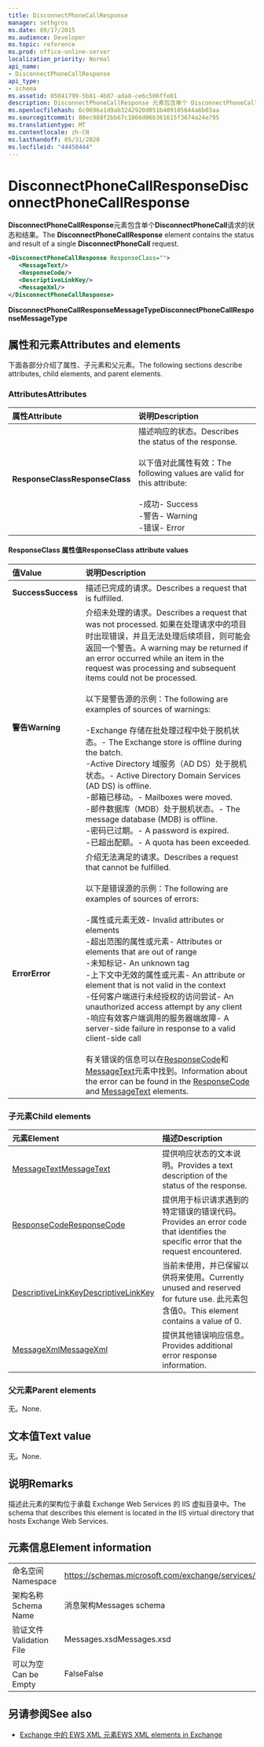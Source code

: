 ```yaml
---
title: DisconnectPhoneCallResponse
manager: sethgros
ms.date: 09/17/2015
ms.audience: Developer
ms.topic: reference
ms.prod: office-online-server
localization_priority: Normal
api_name:
- DisconnectPhoneCallResponse
api_type:
- schema
ms.assetid: 05041799-5b81-4b87-ada8-ce6c506ffe01
description: DisconnectPhoneCallResponse 元素包含单个 DisconnectPhoneCall 请求的状态和结果。
ms.openlocfilehash: 6c0696a1d9ab3242920d051b409105644a6b03aa
ms.sourcegitcommit: 88ec988f2bb67c1866d06b361615f3674a24e795
ms.translationtype: MT
ms.contentlocale: zh-CN
ms.lasthandoff: 05/31/2020
ms.locfileid: "44458444"
---
```

# <a name="disconnectphonecallresponse"></a><span data-ttu-id="8bccd-103">DisconnectPhoneCallResponse</span><span class="sxs-lookup"><span data-stu-id="8bccd-103">DisconnectPhoneCallResponse</span></span>

<span data-ttu-id="8bccd-104">**DisconnectPhoneCallResponse**元素包含单个**DisconnectPhoneCall**请求的状态和结果。</span><span class="sxs-lookup"><span data-stu-id="8bccd-104">The **DisconnectPhoneCallResponse** element contains the status and result of a single **DisconnectPhoneCall** request.</span></span> 
  
```xml
<DisconnectPhoneCallResponse ResponseClass="">
   <MessageText/>
   <ResponseCode/>
   <DescriptiveLinkKey/>
   <MessageXml/>
</DisconnectPhoneCallResponse>
```

 <span data-ttu-id="8bccd-105">**DisconnectPhoneCallResponseMessageType**</span><span class="sxs-lookup"><span data-stu-id="8bccd-105">**DisconnectPhoneCallResponseMessageType**</span></span>
## <a name="attributes-and-elements"></a><span data-ttu-id="8bccd-106">属性和元素</span><span class="sxs-lookup"><span data-stu-id="8bccd-106">Attributes and elements</span></span>

<span data-ttu-id="8bccd-107">下面各部分介绍了属性、子元素和父元素。</span><span class="sxs-lookup"><span data-stu-id="8bccd-107">The following sections describe attributes, child elements, and parent elements.</span></span>
  
### <a name="attributes"></a><span data-ttu-id="8bccd-108">Attributes</span><span class="sxs-lookup"><span data-stu-id="8bccd-108">Attributes</span></span>

|<span data-ttu-id="8bccd-109">**属性**</span><span class="sxs-lookup"><span data-stu-id="8bccd-109">**Attribute**</span></span>|<span data-ttu-id="8bccd-110">**说明**</span><span class="sxs-lookup"><span data-stu-id="8bccd-110">**Description**</span></span>|
|:-----|:-----|
|<span data-ttu-id="8bccd-111">**ResponseClass**</span><span class="sxs-lookup"><span data-stu-id="8bccd-111">**ResponseClass**</span></span> <br/> | <span data-ttu-id="8bccd-112">描述响应的状态。</span><span class="sxs-lookup"><span data-stu-id="8bccd-112">Describes the status of the response.</span></span><br/><br/><span data-ttu-id="8bccd-113">以下值对此属性有效：</span><span class="sxs-lookup"><span data-stu-id="8bccd-113">The following values are valid for this attribute:</span></span>  <br/><br/><span data-ttu-id="8bccd-114">-成功</span><span class="sxs-lookup"><span data-stu-id="8bccd-114">-  Success</span></span>  <br/><span data-ttu-id="8bccd-115">-警告</span><span class="sxs-lookup"><span data-stu-id="8bccd-115">-  Warning</span></span>  <br/><span data-ttu-id="8bccd-116">-错误</span><span class="sxs-lookup"><span data-stu-id="8bccd-116">-  Error</span></span>  <br/> |
   
#### <a name="responseclass-attribute-values"></a><span data-ttu-id="8bccd-117">ResponseClass 属性值</span><span class="sxs-lookup"><span data-stu-id="8bccd-117">ResponseClass attribute values</span></span>

|<span data-ttu-id="8bccd-118">**值**</span><span class="sxs-lookup"><span data-stu-id="8bccd-118">**Value**</span></span>|<span data-ttu-id="8bccd-119">**说明**</span><span class="sxs-lookup"><span data-stu-id="8bccd-119">**Description**</span></span>|
|:-----|:-----|
|<span data-ttu-id="8bccd-120">**Success**</span><span class="sxs-lookup"><span data-stu-id="8bccd-120">**Success**</span></span> <br/> |<span data-ttu-id="8bccd-121">描述已完成的请求。</span><span class="sxs-lookup"><span data-stu-id="8bccd-121">Describes a request that is fulfilled.</span></span>  <br/> |
|<span data-ttu-id="8bccd-122">**警告**</span><span class="sxs-lookup"><span data-stu-id="8bccd-122">**Warning**</span></span> <br/> | <span data-ttu-id="8bccd-123">介绍未处理的请求。</span><span class="sxs-lookup"><span data-stu-id="8bccd-123">Describes a request that was not processed.</span></span> <span data-ttu-id="8bccd-124">如果在处理请求中的项目时出现错误，并且无法处理后续项目，则可能会返回一个警告。</span><span class="sxs-lookup"><span data-stu-id="8bccd-124">A warning may be returned if an error occurred while an item in the request was processing and subsequent items could not be processed.</span></span><br/><br/><span data-ttu-id="8bccd-125">以下是警告源的示例：</span><span class="sxs-lookup"><span data-stu-id="8bccd-125">The following are examples of sources of warnings:</span></span><br/><br/><span data-ttu-id="8bccd-126">-Exchange 存储在批处理过程中处于脱机状态。</span><span class="sxs-lookup"><span data-stu-id="8bccd-126">-  The Exchange store is offline during the batch.</span></span>  <br/><span data-ttu-id="8bccd-127">-Active Directory 域服务（AD DS）处于脱机状态。</span><span class="sxs-lookup"><span data-stu-id="8bccd-127">-  Active Directory Domain Services (AD DS) is offline.</span></span>  <br/><span data-ttu-id="8bccd-128">-邮箱已移动。</span><span class="sxs-lookup"><span data-stu-id="8bccd-128">-  Mailboxes were moved.</span></span>  <br/><span data-ttu-id="8bccd-129">-邮件数据库（MDB）处于脱机状态。</span><span class="sxs-lookup"><span data-stu-id="8bccd-129">-  The message database (MDB) is offline.</span></span>  <br/><span data-ttu-id="8bccd-130">-密码已过期。</span><span class="sxs-lookup"><span data-stu-id="8bccd-130">-  A password is expired.</span></span>  <br/><span data-ttu-id="8bccd-131">-已超出配额。</span><span class="sxs-lookup"><span data-stu-id="8bccd-131">-  A quota has been exceeded.</span></span>  <br/> |
|<span data-ttu-id="8bccd-132">**Error**</span><span class="sxs-lookup"><span data-stu-id="8bccd-132">**Error**</span></span> <br/> | <span data-ttu-id="8bccd-133">介绍无法满足的请求。</span><span class="sxs-lookup"><span data-stu-id="8bccd-133">Describes a request that cannot be fulfilled.</span></span><br/><br/><span data-ttu-id="8bccd-134">以下是错误源的示例：</span><span class="sxs-lookup"><span data-stu-id="8bccd-134">The following are examples of sources of errors:</span></span>  <br/><br/><span data-ttu-id="8bccd-135">-属性或元素无效</span><span class="sxs-lookup"><span data-stu-id="8bccd-135">-  Invalid attributes or elements</span></span>  <br/><span data-ttu-id="8bccd-136">-超出范围的属性或元素</span><span class="sxs-lookup"><span data-stu-id="8bccd-136">-  Attributes or elements that are out of range</span></span>  <br/><span data-ttu-id="8bccd-137">-未知标记</span><span class="sxs-lookup"><span data-stu-id="8bccd-137">-  An unknown tag</span></span>  <br/><span data-ttu-id="8bccd-138">-上下文中无效的属性或元素</span><span class="sxs-lookup"><span data-stu-id="8bccd-138">-  An attribute or element that is not valid in the context</span></span>  <br/><span data-ttu-id="8bccd-139">-任何客户端进行未经授权的访问尝试</span><span class="sxs-lookup"><span data-stu-id="8bccd-139">-  An unauthorized access attempt by any client</span></span>  <br/><span data-ttu-id="8bccd-140">-响应有效客户端调用的服务器端故障</span><span class="sxs-lookup"><span data-stu-id="8bccd-140">-  A server-side failure in response to a valid client-side call</span></span><br/><br/>  <span data-ttu-id="8bccd-141">有关错误的信息可以在[ResponseCode](responsecode.md)和[MessageText](messagetext.md)元素中找到。</span><span class="sxs-lookup"><span data-stu-id="8bccd-141">Information about the error can be found in the [ResponseCode](responsecode.md) and [MessageText](messagetext.md) elements.</span></span>  <br/> |
   
### <a name="child-elements"></a><span data-ttu-id="8bccd-142">子元素</span><span class="sxs-lookup"><span data-stu-id="8bccd-142">Child elements</span></span>

|<span data-ttu-id="8bccd-143">**元素**</span><span class="sxs-lookup"><span data-stu-id="8bccd-143">**Element**</span></span>|<span data-ttu-id="8bccd-144">**描述**</span><span class="sxs-lookup"><span data-stu-id="8bccd-144">**Description**</span></span>|
|:-----|:-----|
|[<span data-ttu-id="8bccd-145">MessageText</span><span class="sxs-lookup"><span data-stu-id="8bccd-145">MessageText</span></span>](messagetext.md) <br/> |<span data-ttu-id="8bccd-146">提供响应状态的文本说明。</span><span class="sxs-lookup"><span data-stu-id="8bccd-146">Provides a text description of the status of the response.</span></span>  <br/> |
|[<span data-ttu-id="8bccd-147">ResponseCode</span><span class="sxs-lookup"><span data-stu-id="8bccd-147">ResponseCode</span></span>](responsecode.md) <br/> |<span data-ttu-id="8bccd-148">提供用于标识请求遇到的特定错误的错误代码。</span><span class="sxs-lookup"><span data-stu-id="8bccd-148">Provides an error code that identifies the specific error that the request encountered.</span></span>  <br/> |
|[<span data-ttu-id="8bccd-149">DescriptiveLinkKey</span><span class="sxs-lookup"><span data-stu-id="8bccd-149">DescriptiveLinkKey</span></span>](descriptivelinkkey.md) <br/> |<span data-ttu-id="8bccd-150">当前未使用，并已保留以供将来使用。</span><span class="sxs-lookup"><span data-stu-id="8bccd-150">Currently unused and reserved for future use.</span></span> <span data-ttu-id="8bccd-151">此元素包含值0。</span><span class="sxs-lookup"><span data-stu-id="8bccd-151">This element contains a value of 0.</span></span>  <br/> |
|[<span data-ttu-id="8bccd-152">MessageXml</span><span class="sxs-lookup"><span data-stu-id="8bccd-152">MessageXml</span></span>](messagexml.md) <br/> |<span data-ttu-id="8bccd-153">提供其他错误响应信息。</span><span class="sxs-lookup"><span data-stu-id="8bccd-153">Provides additional error response information.</span></span>  <br/> |
   
### <a name="parent-elements"></a><span data-ttu-id="8bccd-154">父元素</span><span class="sxs-lookup"><span data-stu-id="8bccd-154">Parent elements</span></span>

<span data-ttu-id="8bccd-155">无。</span><span class="sxs-lookup"><span data-stu-id="8bccd-155">None.</span></span>
  
## <a name="text-value"></a><span data-ttu-id="8bccd-156">文本值</span><span class="sxs-lookup"><span data-stu-id="8bccd-156">Text value</span></span>

<span data-ttu-id="8bccd-157">无。</span><span class="sxs-lookup"><span data-stu-id="8bccd-157">None.</span></span>
  
## <a name="remarks"></a><span data-ttu-id="8bccd-158">说明</span><span class="sxs-lookup"><span data-stu-id="8bccd-158">Remarks</span></span>

<span data-ttu-id="8bccd-159">描述此元素的架构位于承载 Exchange Web Services 的 IIS 虚拟目录中。</span><span class="sxs-lookup"><span data-stu-id="8bccd-159">The schema that describes this element is located in the IIS virtual directory that hosts Exchange Web Services.</span></span>
  
## <a name="element-information"></a><span data-ttu-id="8bccd-160">元素信息</span><span class="sxs-lookup"><span data-stu-id="8bccd-160">Element information</span></span>

|||
|:-----|:-----|
|<span data-ttu-id="8bccd-161">命名空间</span><span class="sxs-lookup"><span data-stu-id="8bccd-161">Namespace</span></span>  <br/> |https://schemas.microsoft.com/exchange/services/2006/messages  <br/> |
|<span data-ttu-id="8bccd-162">架构名称</span><span class="sxs-lookup"><span data-stu-id="8bccd-162">Schema Name</span></span>  <br/> |<span data-ttu-id="8bccd-163">消息架构</span><span class="sxs-lookup"><span data-stu-id="8bccd-163">Messages schema</span></span>  <br/> |
|<span data-ttu-id="8bccd-164">验证文件</span><span class="sxs-lookup"><span data-stu-id="8bccd-164">Validation File</span></span>  <br/> |<span data-ttu-id="8bccd-165">Messages.xsd</span><span class="sxs-lookup"><span data-stu-id="8bccd-165">Messages.xsd</span></span>  <br/> |
|<span data-ttu-id="8bccd-166">可以为空</span><span class="sxs-lookup"><span data-stu-id="8bccd-166">Can be Empty</span></span>  <br/> |<span data-ttu-id="8bccd-167">False</span><span class="sxs-lookup"><span data-stu-id="8bccd-167">False</span></span>  <br/> |
   
## <a name="see-also"></a><span data-ttu-id="8bccd-168">另请参阅</span><span class="sxs-lookup"><span data-stu-id="8bccd-168">See also</span></span>

- [<span data-ttu-id="8bccd-169">Exchange 中的 EWS XML 元素</span><span class="sxs-lookup"><span data-stu-id="8bccd-169">EWS XML elements in Exchange</span></span>](ews-xml-elements-in-exchange.md)

